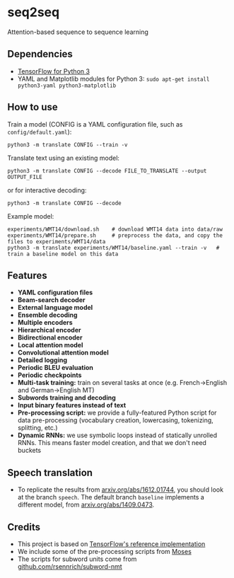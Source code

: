 # seq2seq
Attention-based sequence to sequence learning

## Dependencies

* [TensorFlow for Python 3](https://www.tensorflow.org/get_started/os_setup.html)
* YAML and Matplotlib modules for Python 3: `sudo apt-get install python3-yaml python3-matplotlib`


## How to use


Train a model (CONFIG is a YAML configuration file, such as `config/default.yaml`):

    python3 -m translate CONFIG --train -v 


Translate text using an existing model:

    python3 -m translate CONFIG --decode FILE_TO_TRANSLATE --output OUTPUT_FILE
or for interactive decoding:

    python3 -m translate CONFIG --decode


Example model:

    experiments/WMT14/download.sh    # download WMT14 data into data/raw
    experiments/WMT14/prepare.sh     # preprocess the data, and copy the files to experiments/WMT14/data
    python3 -m translate experiments/WMT14/baseline.yaml --train -v   # train a baseline model on this data


## Features
* **YAML configuration files**
* **Beam-search decoder**
* **External language model**
* **Ensemble decoding**
* **Multiple encoders**
* **Hierarchical encoder**
* **Bidirectional encoder**
* **Local attention model**
* **Convolutional attention model**
* **Detailed logging**
* **Periodic BLEU evaluation**
* **Periodic checkpoints**
* **Multi-task training:** train on several tasks at once (e.g. French->English and German->English MT)
* **Subwords training and decoding**
* **Input binary features instead of text**
* **Pre-processing script:** we provide a fully-featured Python script for data pre-processing (vocabulary creation, lowercasing, tokenizing, splitting, etc.)
* **Dynamic RNNs:** we use symbolic loops instead of statically unrolled RNNs. This means faster model creation, and that we don't need buckets

## Speech translation
* To replicate the results from [arxiv.org/abs/1612.01744](https://arxiv.org/abs/1612.01744), you should look at the branch `speech`. The default branch `baseline` implements a different model, from [arxiv.org/abs/1409.0473](https://arxiv.org/abs/1409.0473).

## Credits

* This project is based on [TensorFlow's reference implementation](https://github.com/tensorflow/tensorflow/tree/master/tensorflow/models/rnn)
* We include some of the pre-processing scripts from [Moses](http://www.statmt.org/moses/)
* The scripts for subword units come from [github.com/rsennrich/subword-nmt](https://github.com/rsennrich/subword-nmt)
